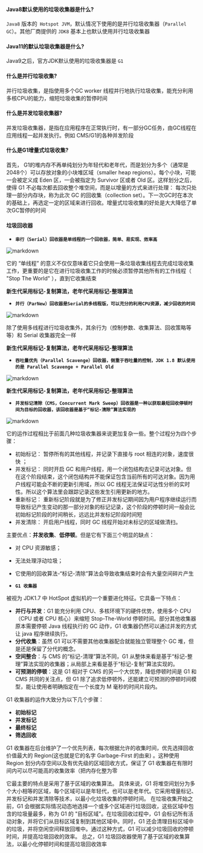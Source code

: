 #### Java8默认使用的垃圾收集器是什么?

`Java8` 版本的` Hotspot JVM`，默认情况下使用的是并行垃圾收集器（`Parallel GC`）。其他厂商提供的 `JDK8` 基本上也默认使用并行垃圾收集器

#### Java11的默认垃圾收集器是什么?

Java9之后，官方JDK默认使用的垃圾收集器是 `G1`

#### 什么是并行垃圾收集?

并行垃圾收集，是指使用多个GC worker 线程并行地执行垃圾收集，能充分利用多核CPU的能力，缩短垃圾收集的暂停时间

#### 什么是并发垃圾收集器?

并发垃圾收集器，是指在应用程序在正常执行时，有一部分GC任务，由GC线程在应用线程一起并发执行。例如 CMS/G1的各种并发阶段

#### 什么是G1增量式垃圾收集?

首先， G1的堆内存不再单纯划分为年轻代和老年代，而是划分为多个（通常是 2048个）可以存放对象的小块堆区域（smaller heap regions）。每个小块，可能一会被定义成 Eden 区，一会被指定为 Survivor 区或者 Old 区。这样划分之后，使得 G1 不必每次都去回收整个堆空间，而是以增量的方式来进行处理： 每次只处理一部分内存块，称为此次 GC 的回收集（collection set）。下一次GC时在本次的基础上，再选定一定的区域来进行回收。增量式垃圾收集的好处是大大降低了单次GC暂停的时间

#### 垃圾回收器

- **`串行（Serial）回收器是单线程的一个回收器，简单、易实现、效率高`**

![markdown](https://ddmcc-1255635056.file.myqcloud.com/2c00d3c5-88f7-444c-802a-8d44eb049453.png)

它的 “单线程” 的意义不仅仅意味着它只会使用一条垃圾收集线程去完成垃圾收集工作，更重要的是它在进行垃圾收集工作的时候必须暂停其他所有的工作线程（ "Stop The World" ），直到它收集结束

**新生代采用标记-复制算法，老年代采用标记-整理算法**

- **`并行（ParNew）回收器是Serial的多线程版，可以充分的利用CPU资源，减少回收的时间`**

![markdown](https://ddmcc-1255635056.file.myqcloud.com/914abf09-dd8d-4e59-8637-189025c5e73b.png)

除了使用多线程进行垃圾收集外，其余行为（控制参数、收集算法、回收策略等等）和 Serial 收集器完全一样

**新生代采用标记-复制算法，老年代采用标记-整理算法**

- **`吞吐量优先（Parallel Scavenge）回收器，侧重于吞吐量的控制，JDK 1.8 默认使用的是 Parallel Scavenge + Parallel Old`**

![markdown](https://ddmcc-1255635056.file.myqcloud.com/31ad7c3f-a04b-4f58-8fec-6a8613337779.png)


**新生代采用标记-复制算法，老年代采用标记-整理算法**

- **`并发标记清除（CMS，Concurrent Mark Sweep）回收器是一种以获取最短回收停顿时间为目标的回收器，该回收器是基于“标记-清除”算法实现的`**

![markdown](https://ddmcc-1255635056.file.myqcloud.com/a2cd0a8d-aba1-4d98-9276-2f3acd59b69c.png)

它的运作过程相比于前面几种垃圾收集器来说更加复杂一些。整个过程分为四个步骤：

- 初始标记： 暂停所有的其他线程，并记录下直接与 root 相连的对象，速度很快 ；
- 并发标记： 同时开启 GC 和用户线程，用一个闭包结构去记录可达对象。但在这个阶段结束，这个闭包结构并不能保证包含当前所有的可达对象。因为用户线程可能会不断的更新引用域，所以 GC 线程无法保证可达性分析的实时性。所以这个算法里会跟踪记录这些发生引用更新的地方。
- 重新标记： 重新标记阶段就是为了修正并发标记期间因为用户程序继续运行而导致标记产生变动的那一部分对象的标记记录，这个阶段的停顿时间一般会比初始标记阶段的时间稍长，远远比并发标记阶段时间短
- 并发清除： 开启用户线程，同时 GC 线程开始对未标记的区域做清扫。


主要优点：**并发收集**、**低停顿**。但是它有下面三个明显的缺点：

- 对 CPU 资源敏感；
- 无法处理浮动垃圾；
- 它使用的回收算法-“标记-清除”算法会导致收集结束时会有大量空间碎片产生


- **`G1 收集器`**

被视为 JDK1.7 中 HotSpot 虚拟机的一个重要进化特征。它具备一下特点：

- **并行与并发**：G1 能充分利用 CPU、多核环境下的硬件优势，使用多个 CPU（CPU 或者 CPU 核心）来缩短 Stop-The-World 停顿时间。部分其他收集器原本需要停顿 Java 线程执行的 GC 动作，G1 收集器仍然可以通过并发的方式让 java 程序继续执行。
- **分代收集**：虽然 G1 可以不需要其他收集器配合就能独立管理整个 GC 堆，但是还是保留了分代的概念。
- **空间整合**：与 CMS 的“标记-清理”算法不同，G1 从整体来看是基于“标记-整理”算法实现的收集器；从局部上来看是基于“标记-复制”算法实现的。
- **可预测的停顿**：这是 G1 相对于 CMS 的另一个大优势，降低停顿时间是 G1 和 CMS 共同的关注点，但 G1 除了追求低停顿外，还能建立可预测的停顿时间模型，能让使用者明确指定在一个长度为 M 毫秒的时间片段内。

G1 收集器的运作大致分为以下几个步骤：

- **初始标记**
- **并发标记**
- **最终标记**
- **筛选回收**

G1 收集器在后台维护了一个优先列表，每次根据允许的收集时间，优先选择回收价值最大的 Region(这也就是它的名字 Garbage-First 的由来) 。这种使用 Region 划分内存空间以及有优先级的区域回收方式，保证了 G1 收集器在有限时间内可以尽可能高的收集效率（把内存化整为零

它最主要的特点是采用了基于区域的收集算法。
具体来说，G1 将堆空间划分为多个大小相等的区域，每个区域可以是年轻代，也可以是老年代。它采用增量标记、并发标记和并发清除等技术，以最小化垃圾收集的停顿时间。
在垃圾收集开始之前，G1 会根据实际情况动态地选择一个或多个区域进行垃圾回收，这些区域中包含的垃圾量最多，称为 G1 的 "目标区域"。在垃圾回收过程中，G1 会标记所有活动对象，并将它们从目标区域复制到其他区域中。同时，G1 还会清理目标区域中的垃圾，并将空闲空间释放回堆中。通过这种方式，G1 可以减少垃圾回收的停顿时间，并提高垃圾回收的效率。
总之，G1 垃圾回收器使用了基于区域的收集算法，以最小化停顿时间和提高垃圾回收效率

